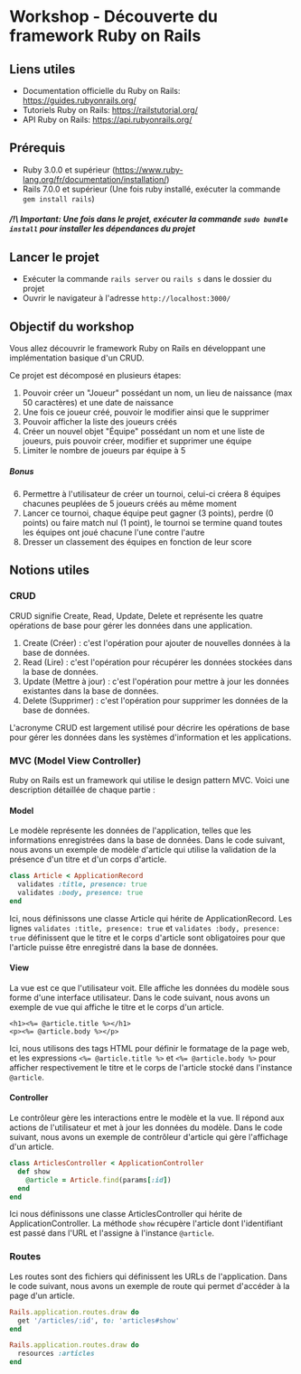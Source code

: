 # Workshop - Découverte du framework Ruby on Rails

## Liens utiles
* Documentation officielle du Ruby on Rails: https://guides.rubyonrails.org/
* Tutoriels Ruby on Rails: https://railstutorial.org/
* API Ruby on Rails: https://api.rubyonrails.org/

## Prérequis
* Ruby 3.0.0 et supérieur (https://www.ruby-lang.org/fr/documentation/installation/)
* Rails 7.0.0 et supérieur (Une fois ruby installé, exécuter la commande `gem install rails`)
##### /!\ Important: Une fois dans le projet, exécuter la commande `sudo bundle install` pour installer les dépendances du projet

## Lancer le projet
* Exécuter la commande `rails server` ou `rails s` dans le dossier du projet
* Ouvrir le navigateur à l'adresse `http://localhost:3000/`

## Objectif du workshop
Vous allez découvrir le framework Ruby on Rails en développant une implémentation basique d'un CRUD.

Ce projet est décomposé en plusieurs étapes:
1. Pouvoir créer un "Joueur" possédant un nom, un lieu de naissance (max 50 caractères) et une date de naissance
2. Une fois ce joueur créé, pouvoir le modifier ainsi que le supprimer
3. Pouvoir afficher la liste des joueurs créés
4. Créer un nouvel objet "Équipe" possédant un nom et une liste de joueurs, puis pouvoir créer, modifier et supprimer une équipe
5. Limiter le nombre de joueurs par équipe à 5

##### Bonus
6. Permettre à l'utilisateur de créer un tournoi, celui-ci créera 8 équipes chacunes peuplées de 5 joueurs créés au même moment
7. Lancer ce tournoi, chaque équipe peut gagner (3 points), perdre (0 points) ou faire match nul (1 point), le tournoi se termine quand toutes les équipes ont joué chacune l'une contre l'autre
8. Dresser un classement des équipes en fonction de leur score

## Notions utiles

### CRUD
CRUD signifie Create, Read, Update, Delete et représente les quatre opérations de base pour gérer les données dans une application.

1. Create (Créer) : c'est l'opération pour ajouter de nouvelles données à la base de données.
2. Read (Lire) : c'est l'opération pour récupérer les données stockées dans la base de données.
3. Update (Mettre à jour) : c'est l'opération pour mettre à jour les données existantes dans la base de données.
4. Delete (Supprimer) : c'est l'opération pour supprimer les données de la base de données.

L'acronyme CRUD est largement utilisé pour décrire les opérations de base pour gérer les données dans les systèmes d'information et les applications.

### MVC (Model View Controller)
Ruby on Rails est un framework qui utilise le design pattern MVC. Voici une description détaillée de chaque partie :

#### Model
Le modèle représente les données de l'application, telles que les informations enregistrées dans la base de données. Dans le code suivant, nous avons un exemple de modèle d'article qui utilise la validation de la présence d'un titre et d'un corps d'article.

```ruby
class Article < ApplicationRecord
  validates :title, presence: true
  validates :body, presence: true
end
```

Ici, nous définissons une classe Article qui hérite de ApplicationRecord. Les lignes `validates :title, presence: true` et `validates :body, presence: true` définissent que le titre et le corps d'article sont obligatoires pour que l'article puisse être enregistré dans la base de données.

#### View
La vue est ce que l'utilisateur voit. Elle affiche les données du modèle sous forme d'une interface utilisateur. Dans le code suivant, nous avons un exemple de vue qui affiche le titre et le corps d'un article.

```erb
<h1><%= @article.title %></h1>
<p><%= @article.body %></p>
```

Ici, nous utilisons des tags HTML pour définir le formatage de la page web, et les expressions `<%= @article.title %>` et `<%= @article.body %>` pour afficher respectivement le titre et le corps de l'article stocké dans l'instance `@article`.

#### Controller
Le contrôleur gère les interactions entre le modèle et la vue. Il répond aux actions de l'utilisateur et met à jour les données du modèle. Dans le code suivant, nous avons un exemple de contrôleur d'article qui gère l'affichage d'un article.

```ruby
class ArticlesController < ApplicationController
  def show
    @article = Article.find(params[:id])
  end
end
```

Ici nous définissons une classe ArticlesController qui hérite de ApplicationController. La méthode `show` récupère l'article dont l'identifiant est passé dans l'URL et l'assigne à l'instance `@article`.

### Routes

Les routes sont des fichiers qui définissent les URLs de l'application. Dans le code suivant, nous avons un exemple de route qui permet d'accéder à la page d'un article.

```ruby
Rails.application.routes.draw do
  get '/articles/:id', to: 'articles#show'
end
```

```ruby
Rails.application.routes.draw do
  resources :articles
end
```
